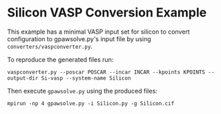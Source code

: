 # Silicon VASP Conversion Example

This example has a minimal VASP input set for silicon to convert configuration to gpawsolve.py's input file by using `converters/vaspconverter.py`.

To reproduce the generated files run:

    vaspconverter.py --poscar POSCAR --incar INCAR --kpoints KPOINTS --output-dir Si-vasp --system-name Silicon

Then execute `gpawsolve.py` using the produced files:

    mpirun -np 4 gpawsolve.py -i Silicon.py -g Silicon.cif

